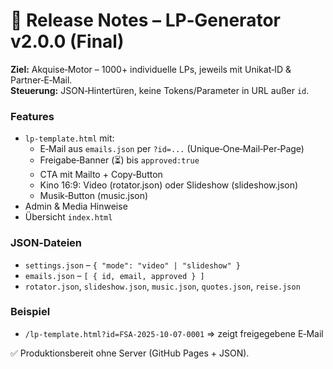 # 🚀 Release Notes – LP‑Generator v2.0.0 (Final)

**Ziel:** Akquise‑Motor – 1000+ individuelle LPs, jeweils mit Unikat‑ID & Partner‑E‑Mail.  
**Steuerung:** JSON‑Hintertüren, keine Tokens/Parameter in URL außer `id`.

### Features
- `lp-template.html` mit:
  - E‑Mail aus `emails.json` per `?id=...` (Unique‑One‑Mail‑Per‑Page)
  - Freigabe‑Banner (⏳) bis `approved:true`
  - CTA mit Mailto + Copy‑Button
  - Kino 16:9: Video (rotator.json) oder Slideshow (slideshow.json)
  - Musik‑Button (music.json)
- Admin & Media Hinweise
- Übersicht `index.html`

### JSON‑Dateien
- `settings.json` – `{ "mode": "video" | "slideshow" }`
- `emails.json` – `[ { id, email, approved } ]`
- `rotator.json`, `slideshow.json`, `music.json`, `quotes.json`, `reise.json`

### Beispiel
- `/lp-template.html?id=FSA-2025-10-07-0001` ⇒ zeigt freigegebene E‑Mail

✅ Produktionsbereit ohne Server (GitHub Pages + JSON).